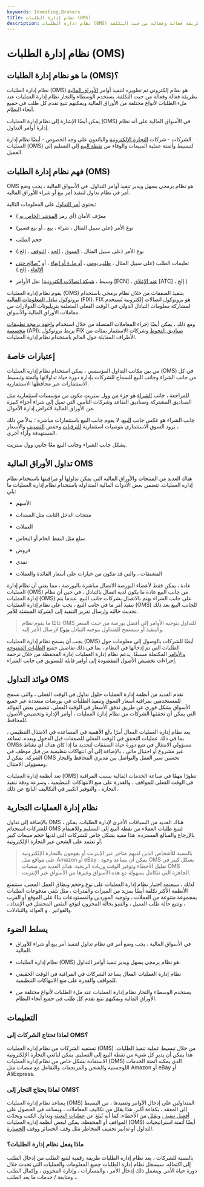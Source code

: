 ```yaml
---
keywords: Investing,Brokers
title: نظام إدارة الطلبات (OMS)
description: نظام إدارة الطلبات (OMS) هو نظام إلكتروني تم تطويره لتنفيذ أوامر الأوراق المالية بطريقة فعالة وفعالة من حيث التكلفة.
---
```


# نظام إدارة الطلبات (OMS)
## ما هو نظام إدارة الطلبات (OMS)؟

نظام إدارة الطلبات (OMS) هو نظام إلكتروني تم تطويره لتنفيذ أوامر [الأوراق المالية](/security) بطريقة فعالة وفعالة من حيث التكلفة. يستخدم الوسطاء والتجار نظام إدارة العمليات عند ملء الطلبات لأنواع مختلفة من الأوراق المالية ويمكنهم تتبع تقدم كل طلب في جميع أنحاء النظام.

يمكن أيضًا الإشارة إلى نظام إدارة العمليات (OMS) في الأسواق المالية على أنه نظام إدارة أوامر التداول.

الشركات - شركات [التجارة الإلكترونية](/ecommerce) والبائعون على وجه الخصوص - أيضًا نظام إدارة العمليات (OMS) لتبسيط وأتمتة عملية المبيعات والوفاء من [نقطة البيع](/point-of-sale) إلى التسليم إلى العميل.

## فهم نظام إدارة الطلبات (OMS)

OMS هو نظام برمجي يسهل ويدير تنفيذ أوامر التداول. في الأسواق المالية ، يجب وضع أمر في نظام تداول لتنفيذ أمر بيع أو شراء للأوراق المالية.

يحتوي [أمر التداول](/order) على المعلومات التالية:

- معرّف الأمان (أي رمز [المؤشر الخاص به](/stocksymbol) )

- نوع الأمر (على سبيل المثال ، شراء ، بيع ، أو بيع قصير)

- حجم الطلب

- نوع الأمر (على سبيل المثال ، [السوق](/marketorder) ، [الحد](/limitorder) ، [التوقف](/stoporder) ، إلخ.)

- تعليمات الطلب (على سبيل المثال ، [طلب يومي](/dayorder) ، [أو ملء أو إنهاء](/fok) ، أو ["صالح حتى الإلغاء](/gtc) ، إلخ.)

- نقل الأوامر (وسيط ، [شبكة اتصالات إلكترونية](/ecn) [ECN] ، [عند الإغلاق](/at-the-close-order) [ATC] ، إلخ.)

يقوم نظام إدارة العمليات (OMS) بتنفيذ الصفقات من خلال نظام برمجي باستخدام بروتوكول [تبادل المعلومات المالية](/financial-information-exchange) (FIX). FIX هو بروتوكول اتصالات إلكترونية يُستخدم لمشاركة معلومات التبادل الدولي في الوقت الفعلي المتعلقة بتريليونات الدولارات من معاملات الأوراق المالية والأسواق.

ومع ذلك ، يمكن أيضًا إجراء المعاملات المتصلة من خلال استخدام [واجهة برمجة تطبيقات مخصصة](/application-programming-interface) (API). يربط بروتوكول FIX [صناديق التحوط](/hedgefund) وشركات الاستثمار بمئات من الأطراف المقابلة حول العالم باستخدام نظام إدارة العمليات.

## إعتبارات خاصة

من بين مكاتب التداول المؤسسي ، يمكن استخدام نظام إدارة العمليات (OMS) في كل من جانب الشراء وجانب البيع للسماح للشركات بإدارة دورة حياة تداولاتها وأتمتة وتبسيط الاستثمارات عبر محافظها الاستثمارية.

للمراجعة ، جانب [الشراء](/buyside) هو جزء من وول ستريت مكون من مؤسسات استثمارية مثل الصناديق المشتركة وصناديق التقاعد وشركات التأمين التي تميل إلى شراء أجزاء كبيرة من الأوراق المالية لأغراض إدارة الأموال.

جانب الشراء هو عكس جانب [البيع](/sellside). لا يقوم جانب البيع باستثمارات مباشرة ؛ بدلاً من ذلك ، يزود السوق الاستثماري بتوصيات استثمارية [للترقيات](/upgrade) وخفض [التصنيف](/downgrade) والأسعار المستهدفة وآراء أخرى.

يشكل جانب الشراء وجانب البيع معًا جانبي وول ستريت.

## تداول الأوراق المالية OMS

هناك العديد من المنتجات والأوراق المالية التي يمكن تداولها أو مراقبتها باستخدام نظام إدارة العمليات. تتضمن بعض الأدوات المالية المتداولة باستخدام نظام إدارة العمليات ما يلي:

- الأسهم

- منتجات الدخل الثابت مثل السندات

- العملات

- سلع مثل النفط الخام أو النحاس

- قروض

- نقدي

- المشتقات ، والتي قد تتكون من خيارات على أسعار الفائدة والعملات

عادة ، يمكن فقط لأعضاء البورصة الاتصال مباشرة بالبورصة ، مما يعني أن نظام إدارة العمليات (OMS) من جانب البيع عادة ما يكون لديه اتصال بالتبادل ، في حين أن نظام إدارة العمليات (OMS) على جانب الشراء يهتم بالاتصال بشركات جانب البيع. عندما يتم تنفيذ أمر ما في جانب البيع ، يجب على نظام إدارة العمليات (OMS) للجانب البيع بعد ذلك تحديث حالته وإرسال تقرير التنفيذ إلى الشركة المنشئة للأمر.

> غالبًا ما يقوم نظام OMS للتداول بتوجيه الأوامر إلى أفضل بورصة من حيث السعر والتنفيذ أو سيسمح للمتداول بتوجيه التبادل [يدويًا](/directedorder) لإرسال الأمر إليه.

>

يجب أن يسمح نظام إدارة العمليات (OMS) أيضًا للشركات بالوصول إلى معلومات حول الطلبات التي تم إدخالها في النظام ، بما في ذلك تفاصيل جميع [الطلبات المفتوحة والأوامر](/openorder) المكتملة مسبقًا. يدعم نظام إدارة العمليات إدارة المحفظة من خلال ترجمة إجراءات تخصيص الأصول المقصودة إلى أوامر قابلة للتسويق في جانب الشراء.

## فوائد التداول OMS

تقدم العديد من أنظمة إدارة العمليات حلول تداول في الوقت الفعلي ، والتي تسمح للمستخدمين بمراقبة أسعار السوق وتنفيذ الطلبات في بورصات متعددة عبر جميع الأسواق بشكل فوري عن طريق تدفق الأسعار في الوقت الفعلي. تتضمن بعض الفوائد التي يمكن أن تحققها الشركات من نظام إدارة العمليات ، أوامر الإدارة وتخصيص الأصول للمحافظ.

يعد نظام إدارة العمليات الفعال أمرًا بالغ الأهمية في المساعدة في الامتثال التنظيمي ، بما في ذلك عمليات التحقق في الوقت الفعلي للصفقات قبل الدخول وبعده. تساعد OMSs مسؤولي الامتثال في تتبع دورة حياة الصفقات لتحديد ما إذا كان هناك أي نشاط غير مشروع أو احتيال مالي ، بالإضافة إلى أي انتهاكات تنظيمية من قبل موظف في الشركة. يمكن لـ OMS تحسين سير العمل والتواصل بين مديري المحافظ والتجار ومسؤولي الامتثال.

تعد أنظمة إدارة العمليات (OMS) تطورًا مهمًا في صناعة الخدمات المالية بسبب المراقبة في الوقت الفعلي للمواقف ، والقدرة على منع الانتهاكات التنظيمية ، وسرعة ودقة تنفيذ التجارة ، والتوفير الكبير في التكاليف الناتج عن ذلك.

## نظام إدارة العمليات التجارية

بالإضافة إلى تداول OMS ، هناك العديد من السياقات الأخرى لإدارة الطلبات. يمكن للشركات استخدام OMS لتتبع طلبات العملاء من نقطة البيع إلى التسليم وللاهتمام بالإرجاع والمبالغ المستردة. هذا مفيد بشكل خاص للشركات التي لديها حجم مبيعات كبير أو تعتمد على الشحن عبر التجارة الإلكترونية.

> بالنسبة للأشخاص الذين لديهم متاجر عبر الإنترنت أو يقومون بالتجارة الإلكترونية على مواقع مثل Amazon أو eBay ، يمكن أن يساعد وجود OMS بشكل كبير في تقليل الأخطاء وتوفير الوقت وزيادة الربحية. هناك العديد من منصات OMS الجاهزة التي تتكامل بسهولة مع هذه الأسواق وغيرها من الأسواق عبر الإنترنت.

>

لذلك ، سيعتمد اختيار نظام إدارة العمليات على نوع وحجم ونطاق العمل المعني. ستتمتع الأنظمة الأكثر تكلفة أيضًا بمزيد من الميزات والقدرات ، مثل تلقي مدفوعات الطلبات بمجموعة متنوعة من العملات ، وتوجيه الموردين والمستودعات بناءً على الموقع أو القرب ، وتتبع حالة طلب العميل ، والتنبؤ بحالة المخزون لتوقع النقص المحتمل في الإمداد ، والفواتير ، و العوائد والتبادلات.

## يسلط الضوء

- في الأسواق المالية ، يجب وضع أمر في نظام تداول لتنفيذ أمر بيع أو شراء للأوراق المالية.

- نظام إدارة الطلبات (OMS) هو نظام برمجي يسهل ويدير تنفيذ أوامر التداول.

- نظام إدارة العمليات الفعال يساعد الشركات في المراقبة في الوقت الحقيقي للمواقف والقدرة على منع الانتهاكات التنظيمية.

- يستخدم الوسطاء والتجار نظام إدارة العمليات عند ملء الطلبات لأنواع مختلفة من الأوراق المالية ويمكنهم تتبع تقدم كل طلب في جميع أنحاء النظام.

## التعليمات

### لماذا تحتاج الشركات إلى OMS؟

تستفيد الشركات من نظام إدارة العمليات (OMS) من خلال تبسيط عملية تنفيذ الطلبات. هذا يمكن أن يدير كل شيء من نقطة البيع إلى التسليم. يمكن لبائعي التجارة الإلكترونية الاستفادة بشكل خاص من نظام إدارة العمليات (OMS) الذي يمكنه أتمتة الخدمات اللوجستية والشحن والمرتجعات والتفاعل مع منصات مثل Amazon أو eBay أو AliExpress.

### لماذا يحتاج التجار إلى OMS؟

يساعد نظام إدارة العمليات (OMS) المتداولين على إدخال الأوامر وتنفيذها ، من البسيط إلى المعقد ، بكفاءة أكبر. هذا يقلل من تكاليف المعاملات ، ويساعد في الحصول على [أفضل تنفيذ ،](/bestexecution) [ويقلل](/bestexecution) من الأخطاء. كما أنه يُبلغ عن [عمليات التعبئة](/fill) وتداول الكتب ويحدّث المواقف أو المحفظة. يمكن لبعض أنظمة إدارة العمليات (OMS) أيضًا أتمتة استراتيجيات التداول أو تدابير تخفيف المخاطر مثل وقف الخسائر ووقف [الخسارة](/trailingstop).

### ماذا يفعل نظام إدارة الطلبات؟

بالنسبة للشركات ، يعد نظام إدارة الطلبات طريقة رقمية لتتبع الطلب من إدخال الطلب إلى اكتماله. سيسجل نظام إدارة الطلبات جميع المعلومات والعمليات التي تحدث خلال دورة حياة الأمر. ويشمل ذلك إدخال الأمر ، والمسارات ، وإدارة المخزون ، وإكمال الطلب ، ومتابعة / خدمات ما بعد الطلب.

